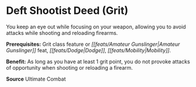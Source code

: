 ﻿---
cssclass: [feats]

---
# Deft Shootist Deed (Grit)

You keep an eye out while focusing on your weapon, allowing you to avoid attacks while shooting and reloading firearms.

**Prerequisites:** Grit class feature or _[[feats/Amateur Gunslinger|Amateur Gunslinger]]_ feat, _[[feats/Dodge|Dodge]]_, _[[feats/Mobility|Mobility]]_.

**Benefit:** As long as you have at least 1 grit point, you do not provoke attacks of opportunity when shooting or reloading a firearm.

**Source** Ultimate Combat